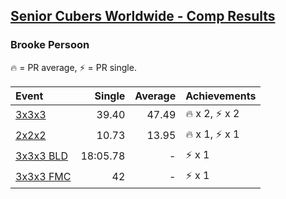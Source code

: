 <style>table {white-space: nowrap;}</style>

## [Senior Cubers Worldwide - Comp Results](/scw-comp/results/)
### Brooke Persoon

🔥 = PR average, ⚡ = PR single.

| Event | Single | Average | Achievements|
| :-- | --: | --: | :-- |
| [3x3x3](brooke_persoon/333.md) | 39.40 | 47.49 | 🔥 x 2, ⚡ x 2 |
| [2x2x2](brooke_persoon/222.md) | 10.73 | 13.95 | 🔥 x 1, ⚡ x 1 |
| [3x3x3 BLD](brooke_persoon/333bf.md) | 18:05.78 | - | ⚡ x 1 |
| [3x3x3 FMC](brooke_persoon/333fm.md) | 42 | - | ⚡ x 1 |

<!-- Global site tag (gtag.js) - Google Analytics -->
<script async src="https://www.googletagmanager.com/gtag/js?id=UA-86348435-3"></script>
<script>window.dataLayer = window.dataLayer || []; function gtag() {dataLayer.push(arguments);} gtag('js', new Date()); gtag('config', 'UA-86348435-3');</script>
